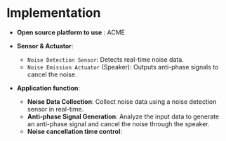 # Implementation

- **Open source platform to use** : ACME

- **Sensor & Actuator**:

  - `Noise Detection Sensor`: Detects real-time noise data.
  - `Noise Emission Actuator` (Speaker): Outputs anti-phase signals to cancel the noise.

- **Application function**:
  - **Noise Data Collection**: Collect noise data using a noise detection sensor in real-time.
  - **Anti-phase Signal Generation**: Analyze the input data to generate an anti-phase signal and cancel the noise through the speaker.
  - **Noise cancellation time control**:
